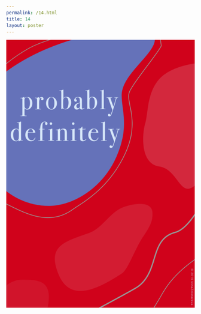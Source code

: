```yaml
---
permalink: /14.html
title: 14
layout: poster
---
```


<a href="/"><img src="14.png" class="w1"></a>
